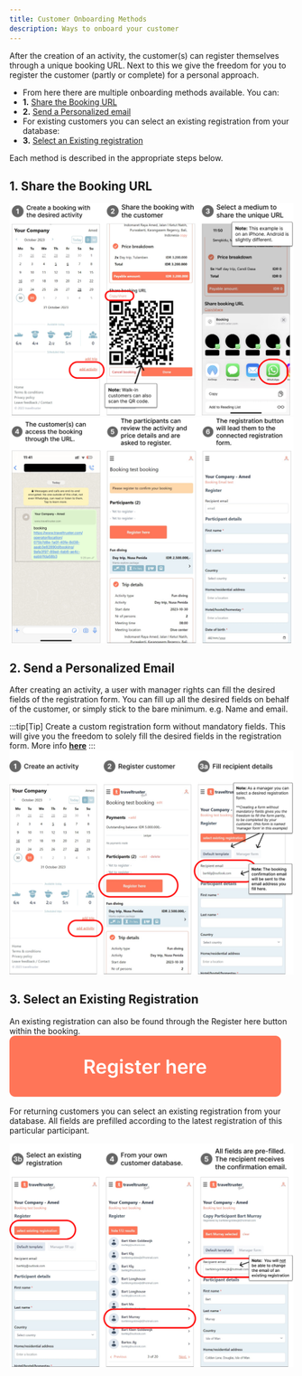 ```yaml
---
title: Customer Onboarding Methods
description: Ways to onboard your customer
---
```


After the creation of an activity, the customer(s) can register themselves through a unique booking URL. Next to this we give the freedom for you to register the customer (partly or complete) for a personal approach.

- From here there are multiple onboarding methods available. You can:
- **1.** [Share the Booking URL](/user_manual/customer_onboarding/#1-customer-onboards-himherself-through-the-booking-url)
- **2.** [Send a Personalized email](/user_manual/customer_onboarding/#2-registers-customer-partly-or-complete)
- For existing customers you can select an existing registration from your database: 
- **3.** [Select an Existing registration](/user_manual/customer_onboarding/#3-select-an-existing-registration)

Each method is described in the appropriate steps below.

## 1. Share the Booking URL

![Distinct Divemasters and Instructors through the diving level drop-down](/src/assets/Share_a_booking_URL_1.png)
![Distinct Divemasters and Instructors through the diving level drop-down](/src/assets/Share_a_booking_URL_2.png)

## 2. Send a Personalized Email

After creating an activity, a user with manager rights can fill the desired fields of the registration form. 
You can fill up all the desired fields on behalf of the customer, or simply stick to the bare minimum. e.g. Name and email.

:::tip[Tip]
Create a custom registration form without mandatory fields. This will give you the freedom to solely fill the desired fields in the registration form. More info [**here**](/articles/custom_registration_form)
:::
![Distinct Divemasters and Instructors through the diving level drop-down](/src/assets/Register_customer_step1a.png)

## 3. Select an Existing Registration 
An existing registration can also be found through the Register here button within the booking.
![Distinct Divemasters and Instructors through the diving level drop-down](/src/assets/Register_here_button.svg)

For returning customers you can select an existing registration from your database. All fields are prefilled according to the latest registration of this particular participant.


![Distinct Divemasters and Instructors through the diving level drop-down](/src/assets/Register_customer_step1b.png)